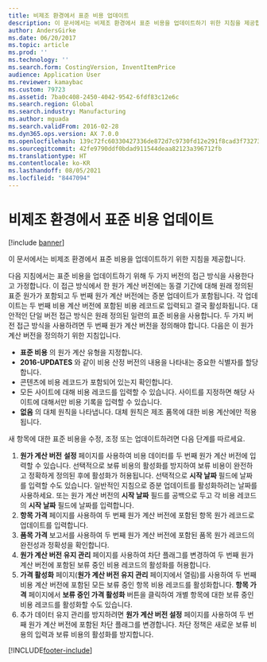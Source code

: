 ```yaml
---
title: 비제조 환경에서 표준 비용 업데이트
description: 이 문서에서는 비제조 환경에서 표준 비용을 업데이트하기 위한 지침을 제공합니다.
author: AndersGirke
ms.date: 06/20/2017
ms.topic: article
ms.prod: ''
ms.technology: ''
ms.search.form: CostingVersion, InventItemPrice
audience: Application User
ms.reviewer: kamaybac
ms.custom: 79723
ms.assetid: 7ba0c408-2450-4042-9542-6fdf83c12e6c
ms.search.region: Global
ms.search.industry: Manufacturing
ms.author: mguada
ms.search.validFrom: 2016-02-28
ms.dyn365.ops.version: AX 7.0.0
ms.openlocfilehash: 139c72fc60330427336de872d7c9730fd12e291f8cad3f7327380b2003535d78
ms.sourcegitcommit: 42fe9790ddf0bdad911544deaa82123a396712fb
ms.translationtype: HT
ms.contentlocale: ko-KR
ms.lasthandoff: 08/05/2021
ms.locfileid: "8447094"
---
```

# <a name="update-standard-costs-in-a-non-manufacturing-environment"></a>비제조 환경에서 표준 비용 업데이트

[!include [banner](../includes/banner.md)]

이 문서에서는 비제조 환경에서 표준 비용을 업데이트하기 위한 지침을 제공합니다.

다음 지침에서는 표준 비용을 업데이트하기 위해 두 가지 버전의 접근 방식을 사용한다고 가정합니다. 이 접근 방식에서 한 원가 계산 버전에는 동결 기간에 대해 원래 정의된 표준 원가가 포함되고 두 번째 원가 계산 버전에는 증분 업데이트가 포함됩니다. 각 업데이트는 두 번째 비용 계산 버전에 포함된 비용 레코드로 입력되고 결국 활성화됩니다. 대안적인 단일 버전 접근 방식은 원래 정의된 일련의 표준 비용을 사용합니다. 두 가지 버전 접근 방식을 사용하려면 두 번째 원가 계산 버전을 정의해야 합니다. 다음은 이 원가계산 버전을 정의하기 위한 지침입니다.

-   **표준 비용** 의 원가 계산 유형을 지정합니다.
-   **2016-UPDATES** 와 같이 비용 산정 버전의 내용을 나타내는 중요한 식별자를 할당합니다.
-   콘텐츠에 비용 레코드가 포함되어 있는지 확인합니다.
-   모든 사이트에 대해 비용 레코드를 입력할 수 있습니다. 사이트를 지정하면 해당 사이트에 대해서만 비용 기록을 입력할 수 있습니다.
-   **없음** 의 대체 원칙을 나타냅니다. 대체 원칙은 제조 품목에 대한 비용 계산에만 적용됩니다.

새 항목에 대한 표준 비용을 수정, 조정 또는 업데이트하려면 다음 단계를 따르세요.

1.  **원가 계산 버전** **설정** 페이지를 사용하여 비용 데이터를 두 번째 원가 계산 버전에 입력할 수 있습니다. 선택적으로 보류 비용의 활성화를 방지하여 보류 비용이 완전하고 정확하게 정의된 후에 활성화가 허용됩니다. 선택적으로 **시작 날짜** 필드에 날짜를 입력할 수도 있습니다. 일반적인 지침으로 증분 업데이트를 활성화하려는 날짜를 사용하세요. 또는 원가 계산 버전의 **시작 날짜** 필드를 공백으로 두고 각 비용 레코드의 **시작 날짜** 필드에 날짜를 입력합니다.
2.  **항목 가격** 페이지를 사용하여 두 번째 원가 계산 버전에 포함된 항목 원가 레코드로 업데이트를 입력합니다.
3.  **품목 가격** 보고서를 사용하여 두 번째 원가 계산 버전에 포함된 품목 원가 레코드의 완전성과 정확성을 확인합니다.
4.  **원가 계산 버전 유지 관리** 페이지를 사용하여 차단 플래그를 변경하여 두 번째 원가 계산 버전에 포함된 보류 중인 비용 레코드의 활성화를 허용합니다.
5.  **가격 활성화** 페이지(**원가 계산 버전 유지 관리** 페이지에서 열림)를 사용하여 두 번째 비용 계산 버전에 포함된 모든 보류 중인 항목 비용 레코드를 활성화합니다. **항목 가격** 페이지에서 **보류 중인 가격 활성화** 버튼을 클릭하여 개별 항목에 대한 보류 중인 비용 레코드를 활성화할 수도 있습니다.
6.  추가 데이터 유지 관리를 방지하려면 **원가 계산 버전 설정** 페이지를 사용하여 두 번째 원가 계산 버전에 포함된 차단 플래그를 변경합니다. 차단 정책은 새로운 보류 비용의 입력과 보류 비용의 활성화를 방지합니다.






[!INCLUDE[footer-include](../../includes/footer-banner.md)]